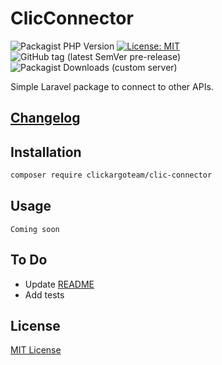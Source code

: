 # ClicConnector

![Packagist PHP Version](https://img.shields.io/packagist/dependency-v/clickargoteam/clic-connector/php?logo=php&style=flat-square)
[![License: MIT](https://img.shields.io/badge/license-MIT-blue?style=flat-square&label=License)](LICENSE)
![GitHub tag (latest SemVer pre-release)](https://img.shields.io/github/v/tag/ClicKargoTeam/ClicConnector?include_prereleases&style=flat-square&logo=git&label=Latest%20Tag)
![Packagist Downloads (custom server)](https://img.shields.io/packagist/dt/clickargoteam/clic-connector?label=Download&style=flat-square&logo=packagist)

Simple Laravel package to connect to other APIs.

## [Changelog](CHANGELOG.md)

## Installation
```bash
composer require clickargoteam/clic-connector
```

## Usage

```
Coming soon
```

## To Do
- Update [README](README.md)
- Add tests

## License
[MIT License](LICENSE)
